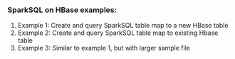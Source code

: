 ### SparkSQL on HBase examples:

1. Example 1: Create and query SparkSQL table map to a new HBase table
2. Example 2: Create and query SparkSQL table map to existing Hbase table
3. Example 3: Similar to example 1, but with larger sample file